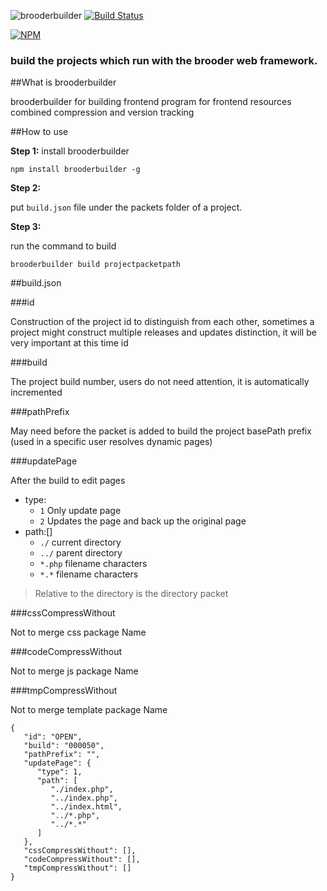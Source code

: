 ![brooderbuilder](https://github.com/hou80houzhu/brooderBuilder/raw/master/brooderbuilder.png) [![Build Status](https://travis-ci.org/hou80houzhu/brooderbuilder.svg?branch=master)](https://travis-ci.org/hou80houzhu/brooderbuilder)

[![NPM](https://nodei.co/npm/brooderbuilder.png?downloads=true)](https://nodei.co/npm/brooderbuilder/)

### build the projects which run with the brooder web framework.

##What is brooderbuilder

brooderbuilder for building frontend program for frontend resources combined compression and version tracking

##How to use

**Step 1:**  install brooderbuilder

`npm install brooderbuilder -g`

**Step 2:**

put `build.json` file under the packets folder of a project.

**Step 3:**

run the command to build 

`brooderbuilder build projectpacketpath`

##build.json

###id

Construction of the project id to distinguish from each other, sometimes a project might construct multiple releases and updates distinction, it will be very important at this time id

###build

The project build number, users do not need attention, it is automatically incremented

###pathPrefix

May need before the packet is added to build the project basePath prefix (used in a specific user resolves dynamic pages)

###updatePage

After the build to edit pages

- type:
  - `1` Only update page
  - `2` Updates the page and back up the original page
- path:[]
  - `./` current directory
  - `../` parent directory
  - `*.php` filename characters
  - `*.*` filename characters

> Relative to the directory is the directory packet

###cssCompressWithout

Not to merge css package Name

###codeCompressWithout

Not to merge js package Name

###tmpCompressWithout

Not to merge template package Name


```
{
   "id": "OPEN",
   "build": "000050",
   "pathPrefix": "",
   "updatePage": {
      "type": 1,
      "path": [
         "./index.php",
         "../index.php",
         "../index.html",
         "../*.php",
         "../*.*"
      ]
   },
   "cssCompressWithout": [],
   "codeCompressWithout": [],
   "tmpCompressWithout": []
}
```
